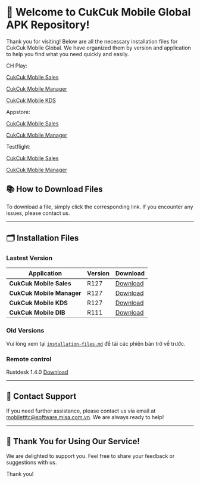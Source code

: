 # 🎉 **Welcome to CukCuk Mobile Global APK Repository!**

Thank you for visiting! Below are all the necessary installation files for CukCuk Mobile Global. We have organized them by version and application to help you find what you need quickly and easily.

CH Play:

[CukCuk Mobile Sales](https://play.google.com/store/apps/details?id=vn.com.misa.qlnh.com)

[CukCuk Mobile Manager](https://play.google.com/store/apps/details?id=vn.com.misa.cukcukmanager.com)

[CukCuk Mobile KDS](https://play.google.com/store/apps/details?id=vn.com.misa.qlnh.kdsbar.com)

Appstore:

[CukCuk Mobile Sales](https://apps.apple.com/us/app/cukcuk-sales/id6472429814)

[CukCuk Mobile Manager](https://apps.apple.com/us/app/cukcuk-manager/id6472429763)

Testflight:

[CukCuk Mobile Sales](https://testflight.apple.com/join/8sLuGuZx)

[CukCuk Mobile Manager](https://testflight.apple.com/join/UOb0NEwX)


## 📚 **How to Download Files**
To download a file, simply click the corresponding link. If you encounter any issues, please contact us.

---

## 🗂️ **Installation Files**

### Lastest Version

| Application | Version | Download |
|---|---|---|
| **CukCuk Mobile Sales** | R127 | [Download](https://github.com/CukCuk-US/CUKCUK-COM/releases/download/R127/Sales_R127_0_0_0.apk) |
| **CukCuk Mobile Manager** | R127 | [Download](https://github.com/CukCuk-US/CUKCUK-COM/releases/download/R127/Manager_R127_0_0_0.apk) |
| **CukCuk Mobile KDS** | R127 | [Download](https://github.com/CukCuk-US/CUKCUK-COM/releases/download/R127/KDS_R127_0_0_0.apk) |
| **CukCuk Mobile DIB** | R111 | [Download](https://github.com/CukCuk-US/CUKCUK-COM/releases/download/R111/DIB_R111_0_0_0.apk) |

### Old Versions

Vui lòng xem tại [`installation-files.md`](installation-files.md) để tải các phiên bản trở về trước.

### Remote control 
Rustdesk 1.4.0 [Download](https://github.com/rustdesk/rustdesk/releases/download/1.4.0/rustdesk-1.4.0-universal-signed.apk)

---

## 📧 **Contact Support**

If you need further assistance, please contact us via email at [mobiletttc@software.misa.com.vn](mailto:mobiletttc@software.misa.com.vn). We are always ready to help!

---

## 🚀 **Thank You for Using Our Service!**

We are delighted to support you. Feel free to share your feedback or suggestions with us.

Thank you!
